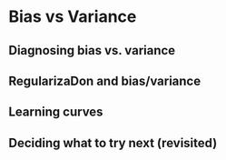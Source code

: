 # Bias vs Variance

## Diagnosing bias vs. variance 

## RegularizaDon and bias/variance  

## Learning curves 

## Deciding what to try next (revisited)    
